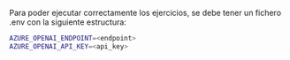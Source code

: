 Para poder ejecutar correctamente los ejercicios, se debe tener un fichero .env con la siguiente estructura: 
```bash
AZURE_OPENAI_ENDPOINT=<endpoint>
AZURE_OPENAI_API_KEY=<api_key>
```
